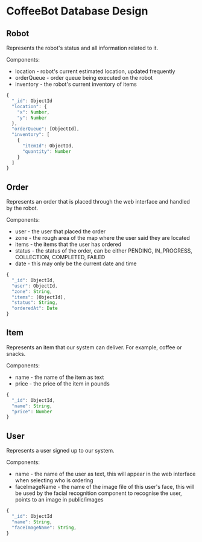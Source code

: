 # CoffeeBot Database Design

## Robot
Represents the robot's status and all information related to it.

Components:
- location - robot's current estimated location, updated frequently
- orderQueue - order queue being executed on the robot
- inventory - the robot's current inventory of items

```javascript
{
  "_id": ObjectId
  "location": {
    "x": Number,
    "y": Number
  },
  "orderQueue": [ObjectId],
  "inventory": [
    {
      "itemId": ObjectId,
      "quantity": Number
    }
  ]
}
```

## Order
Represents an order that is placed through the web interface and handled by the robot.

Components:
- user - the user that placed the order
- zone - the rough area of the map where the user said they are located
- items - the items that the user has ordered
- status - the status of the order, can be either PENDING, IN_PROGRESS, COLLECTION, COMPLETED, FAILED
- date - this may only be the current date and time

```javascript
{
  "_id": ObjectId,
  "user": ObjectId,
  "zone": String,
  "items": [ObjectId],
  "status": String,
  "orderedAt": Date
}
```

## Item
Represents an item that our system can deliver. For example, coffee or snacks.

Components:
- name - the name of the item as text
- price - the price of the item in pounds

```javascript
{
  "_id": ObjectId,
  "name": String,
  "price": Number
}
```

## User
Represents a user signed up to our system.

Components:
- name - the name of the user as text, this will appear in the web interface when selecting who is ordering
- faceImageName - the name of the image file of this user's face, this will be used by the facial recognition component to recognise the user, points to an image in public/images

```javascript
{
  "_id": ObjectId
  "name": String,
  "faceImageName": String,
}
```